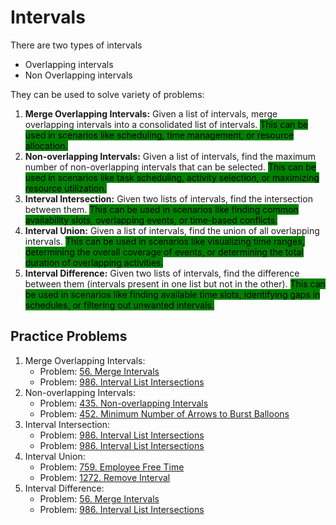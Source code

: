 # Intervals

There are two types of intervals

* Overlapping intervals
* Non Overlapping intervals

They can be used to solve variety of problems:

1. **Merge Overlapping Intervals:** Given a list of intervals, merge overlapping intervals into a consolidated list of intervals. <mark style="background-color:green;">This can be used in scenarios like scheduling, time management, or resource allocation.</mark>
2. **Non-overlapping Intervals:** Given a list of intervals, find the maximum number of non-overlapping intervals that can be selected. <mark style="background-color:green;">This can be used in scenarios like task scheduling, activity selection, or maximizing resource utilization.</mark>
3. **Interval Intersection:** Given two lists of intervals, find the intersection between them. <mark style="background-color:green;">This can be used in scenarios like finding common availability slots, overlapping events, or time-based conflicts.</mark>
4. **Interval Union:** Given a list of intervals, find the union of all overlapping intervals. <mark style="background-color:green;">This can be used in scenarios like visualizing time ranges, determining the overall coverage of events, or determining the total duration of overlapping activities.</mark>
5. **Interval Difference:** Given two lists of intervals, find the difference between them (intervals present in one list but not in the other). <mark style="background-color:green;">This can be used in scenarios like finding available time slots, identifying gaps in schedules, or filtering out unwanted intervals.</mark>

## Practice Problems

1. Merge Overlapping Intervals:
   * Problem: [56. Merge Intervals](https://leetcode.com/problems/merge-intervals/)
   * Problem: [986. Interval List Intersections](https://leetcode.com/problems/interval-list-intersections/)
2. Non-overlapping Intervals:
   * Problem: [435. Non-overlapping Intervals](https://leetcode.com/problems/non-overlapping-intervals/)
   * Problem: [452. Minimum Number of Arrows to Burst Balloons](https://leetcode.com/problems/minimum-number-of-arrows-to-burst-balloons/)
3. Interval Intersection:
   * Problem: [986. Interval List Intersections](https://leetcode.com/problems/interval-list-intersections/)
   * Problem: [986. Interval List Intersections](https://leetcode.com/problems/interval-list-intersections/)
4. Interval Union:
   * Problem: [759. Employee Free Time](https://leetcode.com/problems/employee-free-time/)
   * Problem: [1272. Remove Interval](https://leetcode.com/problems/remove-interval/)
5. Interval Difference:
   * Problem: [56. Merge Intervals](https://leetcode.com/problems/merge-intervals/)
   * Problem: [986. Interval List Intersections](https://leetcode.com/problems/interval-list-intersections/)
